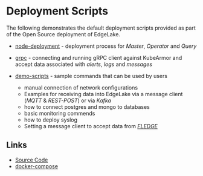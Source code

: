 # Deployment Scripts 

The following demonstrates the default deployment scripts provided as part of the Open Source deployment of EdgeLake. 

* [node-deployment](node-deployment) - deployment process for _Master_, _Operator_ and _Query_

* [grpc](grpc) - connecting and running gRPC client against KubeArmor and accept data associated with _alerts_, _logs_ and _messages_ 

* [demo-scripts](demo-scripts) - sample commands that can be used by users
  * manual connection of network configurations
  * Examples for receiving data into EdgeLake via a message client (_MQTT_ & _REST-POST_) or via _Kafka_   
  * how to connect postgres and mongo to databases
  * basic monitoring commends
  * how to deploy syslog
  * Setting a message client to accept data from [_FLEDGE_](https://lfedge.org/projects/fledge/)

## Links
* [Source Code](https://github.com/EdgeLake/EdgeLake) 
* [docker-compose](https://github.com/EdgeLake/docker-compose)
